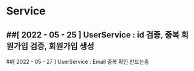 # Service
##[ 2022 - 05 - 25 ]
UserService : id 검증, 중복 회원가입 검증, 회원가입 생성
--- 

##[ 2022 - 05 - 27 ]
UserService : Email 중복 확인 만드는중

